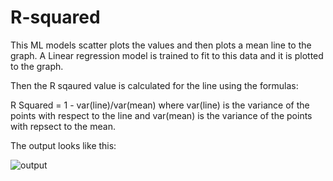 # R-squared

This ML models scatter plots the values and then plots a mean line to the graph.
A Linear regression model is trained to fit to this data and it is plotted to the graph.

Then the R sqaured value is calculated for the line using the formulas:

R Squared = 1 - var(line)/var(mean)
where var(line) is the variance of the points with respect to the line and var(mean) is the variance of the points with repsect to the mean.

The output looks like this:

![output](https://user-images.githubusercontent.com/70687348/137383584-846b4f00-d61c-4f6a-b80c-a03390809d5c.png)

